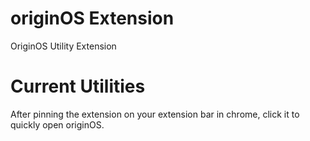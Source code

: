 # originOS Extension
OriginOS Utility Extension

# Current Utilities
After pinning the extension on your extension bar in chrome, click it to quickly open originOS.
